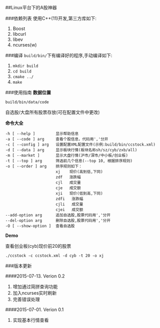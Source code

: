 ##Linux平台下的A股神器

###依赖列表
使用C++(11)开发,第三方库如下:

1. Boost
2. libcurl
3. libev
4. ncurses(w)

###编译
`build/bin/`下有编译好的程序,手动编译如下:

1. `mkdir build`
2. `cd build`
3. `cmake ../`
4. `make`

###使用指南
**数据位置**

    build/bin/data/code

自选股/大盘所有股票存放(可在配置文件中更改)

**命令大全**

    -h [ --help ]         显示帮助信息
    -a [ --code ] arg     查看个股信息，代码用','分开
    -c [ --config ] arg   设置配置XML配置文件(示例:build/bin/ccstock.xml)
    -d [ --data ] arg     显示板块行情(板块名称sh/sz/cyb/zxb/all)
    -m [ --market ]       显示大盘行情(沪市/深市/中小板/创业板)
    -t [ --top ] arg      筛选前几个信息(--top 10, 根据排序规则)
    -o [ --order ] arg    排序规则如下：
                          xj    现价(高到低,下同)
                          zdf   涨跌幅
                          cjl   成交量
                          cje   成交额
                          xji   现价(低到高,下同)
                          zdfi   涨跌幅
                          cjli   成交量
                          cjei   成交额
    --add-option arg      追加自选股,股票代码用','分开
    --del-option arg      删除自选股,股票代码用','分开
    -O [ --show-option ]  查看自选股

**Demo**

查看创业板(cyb)现价前20的股票

    ./ccstock -c ccstock.xml -d cyb -t 20 -o xj

###版本更新

####2015-07-13. Verion 0.2
1. 增加通过简拼查询功能
2. 加入ncurses实时刷新 
3. 完善错误处理

####2015-07-01. Verion 0.1
1. 实现基本行情查看
